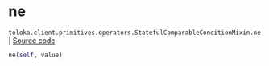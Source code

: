 # ne
`toloka.client.primitives.operators.StatefulComparableConditionMixin.ne` | [Source code](https://github.com/Toloka/toloka-kit/blob/v1.1.2/src/client/primitives/operators.py#L200)

```python
ne(self, value)
```

